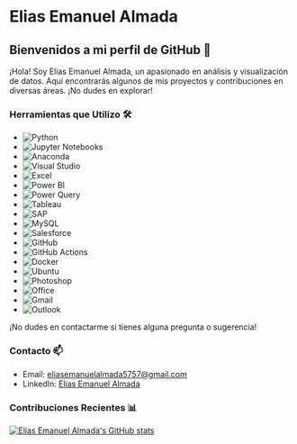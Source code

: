 # Elias Emanuel Almada

## Bienvenidos a mi perfil de GitHub 🚀

¡Hola! Soy Elias Emanuel Almada, un apasionado en análisis y visualización de datos. Aquí encontrarás algunos de mis proyectos y contribuciones en diversas áreas. ¡No dudes en explorar!

### Herramientas que Utilizo 🛠️

- ![Python](https://img.shields.io/badge/-Python-3776AB?style=flat-square&logo=python&logoColor=white)
- ![Jupyter Notebooks](https://img.shields.io/badge/-Jupyter%20Notebooks-F37626?style=flat-square&logo=jupyter&logoColor=white)
- ![Anaconda](https://img.shields.io/badge/-Anaconda-44A833?style=flat-square&logo=anaconda&logoColor=white)
- ![Visual Studio](https://img.shields.io/badge/-Visual%20Studio-5C2D91?style=flat-square&logo=visual-studio&logoColor=white)
- ![Excel](https://img.shields.io/badge/-Excel-217346?style=flat-square&logo=microsoft-excel&logoColor=white)
- ![Power BI](https://img.shields.io/badge/-Power%20BI-F2C811?style=flat-square&logo=power-bi&logoColor=white)
- ![Power Query](https://img.shields.io/badge/-Power%20Query-F2C811?style=flat-square&logo=power-bi&logoColor=white)
- ![Tableau](https://img.shields.io/badge/-Tableau-E97627?style=flat-square&logo=tableau&logoColor=white)
- ![SAP](https://img.shields.io/badge/-SAP-0FAAFF?style=flat-square&logo=sap&logoColor=white)
- ![MySQL](https://img.shields.io/badge/-MySQL-4479A1?style=flat-square&logo=mysql&logoColor=white)
- ![Salesforce](https://img.shields.io/badge/-Salesforce-00A1E0?style=flat-square&logo=salesforce&logoColor=white)
- ![GitHub](https://img.shields.io/badge/-GitHub-181717?style=flat-square&logo=github&logoColor=white)
- ![GitHub Actions](https://img.shields.io/badge/-GitHub%20Actions-2088FF?style=flat-square&logo=github-actions&logoColor=white)
- ![Docker](https://img.shields.io/badge/-Docker-2496ED?style=flat-square&logo=docker&logoColor=white)
- ![Ubuntu](https://img.shields.io/badge/-Ubuntu-E95420?style=flat-square&logo=ubuntu&logoColor=white)
- ![Photoshop](https://img.shields.io/badge/-Photoshop-31A8FF?style=flat-square&logo=adobe-photoshop&logoColor=white)
- ![Office](https://img.shields.io/badge/-Office-D83B01?style=flat-square&logo=microsoft-office&logoColor=white)
- ![Gmail](https://img.shields.io/badge/-Gmail-D14836?style=flat-square&logo=gmail&logoColor=white)
- ![Outlook](https://img.shields.io/badge/-Outlook-0078D4?style=flat-square&logo=microsoft-outlook&logoColor=white)

¡No dudes en contactarme si tienes alguna pregunta o sugerencia!

### Contacto 📫

- Email: [eliasemanuelalmada5757@gmail.com](mailto:eliasemanuelalmada5757@gmail.com)
- LinkedIn: [Elias Emanuel Almada](https://www.linkedin.com/in/elias-almada-795a54158/)


### Contribuciones Recientes 📊

[![Elias Emanuel Almada's GitHub stats](https://github-readme-stats.vercel.app/api?username=EliasIchi&show_icons=true&theme=radical)](https://github.com/EliasIchi)
